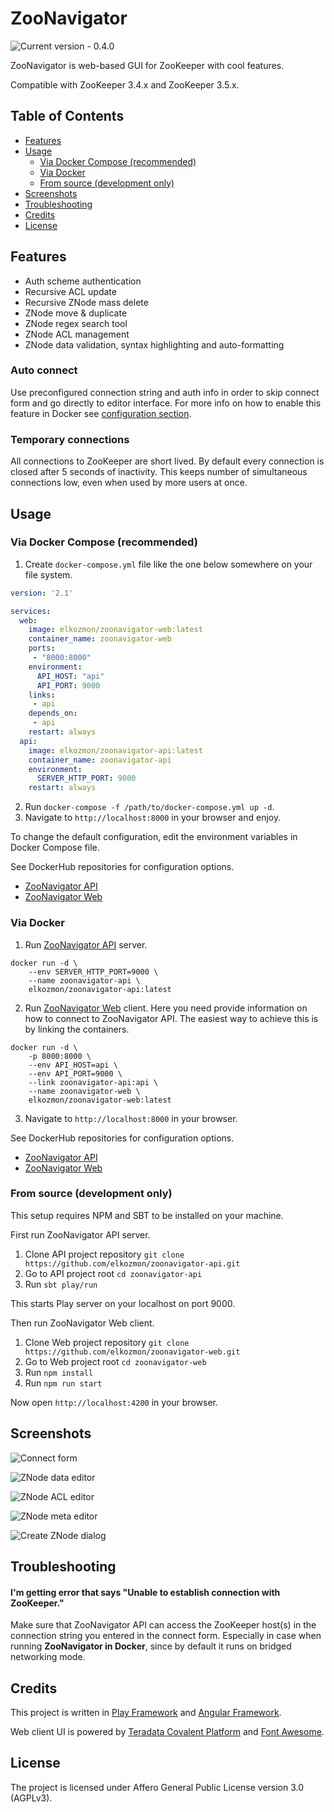 ZooNavigator
============

![Current version - 0.4.0](https://img.shields.io/badge/version-0.4.0-blue.svg)

ZooNavigator is web-based GUI for ZooKeeper with cool features.

Compatible with ZooKeeper 3.4.x and ZooKeeper 3.5.x.

Table of Contents
-----------------

  * [Features](#features)
  * [Usage](#usage)
     * [Via Docker Compose (recommended)](#via-docker-compose-recommended)
     * [Via Docker](#via-docker)
     * [From source (development only)](#from-source-development-only)
  * [Screenshots](#screenshots)
  * [Troubleshooting](#troubleshooting)
  * [Credits](#credits)
  * [License](#license)
      
Features
--------

- Auth scheme authentication
- Recursive ACL update
- Recursive ZNode mass delete
- ZNode move & duplicate
- ZNode regex search tool
- ZNode ACL management
- ZNode data validation, syntax highlighting and auto-formatting

### Auto connect

Use preconfigured connection string and auth info in order to skip connect form and go directly to editor interface. 
For more info on how to enable this feature in Docker see [configuration section](https://hub.docker.com/r/elkozmon/zoonavigator-web/).

### Temporary connections

All connections to ZooKeeper are short lived. By default every connection is closed after 5 seconds of inactivity. This keeps number of simultaneous connections low, even when used by more users at once.

Usage
-----

### Via Docker Compose (recommended)

1. Create `docker-compose.yml` file like the one below somewhere on your file system.
```yaml
version: '2.1'

services:
  web:
    image: elkozmon/zoonavigator-web:latest
    container_name: zoonavigator-web
    ports:
     - "8000:8000"
    environment:
      API_HOST: "api"
      API_PORT: 9000
    links:
     - api
    depends_on:
     - api
    restart: always
  api:
    image: elkozmon/zoonavigator-api:latest
    container_name: zoonavigator-api
    environment:
      SERVER_HTTP_PORT: 9000
    restart: always
```
2. Run `docker-compose -f /path/to/docker-compose.yml up -d`. 
3. Navigate to `http://localhost:8000` in your browser and enjoy.

To change the default configuration, edit the environment variables in Docker Compose file. 

See DockerHub repositories for configuration options.

- [ZooNavigator API](https://hub.docker.com/r/elkozmon/zoonavigator-api/)
- [ZooNavigator Web](https://hub.docker.com/r/elkozmon/zoonavigator-web/)

### Via Docker

1. Run [ZooNavigator API](https://hub.docker.com/r/elkozmon/zoonavigator-api/) server.
```docker
docker run -d \
    --env SERVER_HTTP_PORT=9000 \
    --name zoonavigator-api \
    elkozmon/zoonavigator-api:latest
```
2. Run [ZooNavigator Web](https://hub.docker.com/r/elkozmon/zoonavigator-web/) client. Here you need provide information on how to connect to ZooNavigator API. The easiest way to achieve this is by linking the containers.
```docker
docker run -d \
    -p 8000:8000 \
    --env API_HOST=api \
    --env API_PORT=9000 \
    --link zoonavigator-api:api \
    --name zoonavigator-web \
    elkozmon/zoonavigator-web:latest
```
3. Navigate to `http://localhost:8000` in your browser.

See DockerHub repositories for configuration options.

- [ZooNavigator API](https://hub.docker.com/r/elkozmon/zoonavigator-api/)
- [ZooNavigator Web](https://hub.docker.com/r/elkozmon/zoonavigator-web/)

### From source (development only)

This setup requires NPM and SBT to be installed on your machine.

First run ZooNavigator API server.

1. Clone API project repository `git clone https://github.com/elkozmon/zoonavigator-api.git`
2. Go to API project root `cd zoonavigator-api`
3. Run `sbt play/run`

This starts Play server on your localhost on port 9000.

Then run ZooNavigator Web client.

1. Clone Web project repository `git clone https://github.com/elkozmon/zoonavigator-web.git`
2. Go to Web project root `cd zoonavigator-web`
3. Run `npm install`
4. Run `npm run start`

Now open `http://localhost:4200` in your browser.

Screenshots
-----------

![Connect form](/images/connect-form.png)

![ZNode data editor](/images/znode-data-editor.png)

![ZNode ACL editor](/images/znode-acl-editor.png)

![ZNode meta editor](/images/znode-meta-editor.png)

![Create ZNode dialog](/images/create-znode.png)

Troubleshooting
---------------

#### I'm getting error that says "Unable to establish connection with ZooKeeper."

Make sure that ZooNavigator API can access the ZooKeeper host(s) in the connection string you entered in the connect form. Especially in case when running **ZooNavigator in Docker**, since by default it runs on bridged networking mode.

Credits
-------

This project is written in [Play Framework](https://github.com/playframework/playframework) and [Angular Framework](https://github.com/angular/angular).

Web client UI is powered by [Teradata Covalent Platform](https://github.com/Teradata/covalent) and [Font Awesome](https://fontawesome.com/license).

License
-------

The project is licensed under Affero General Public License version 3.0 (AGPLv3).
